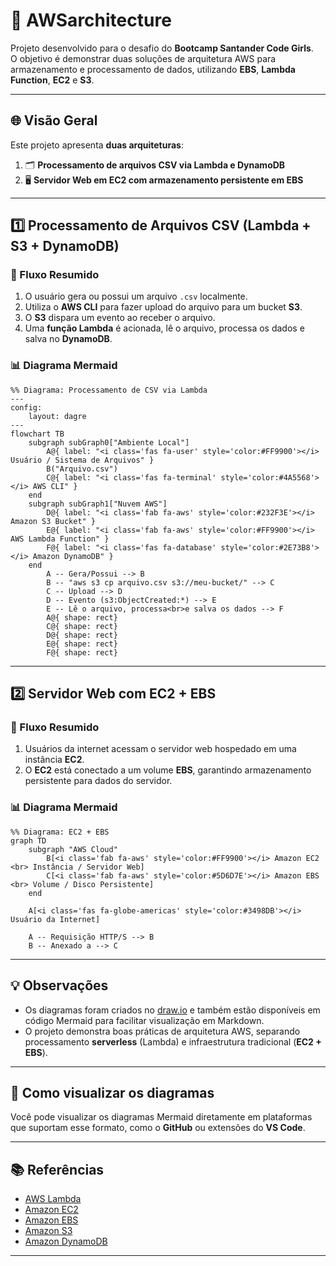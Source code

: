 
# 🚀 AWSarchitecture

Projeto desenvolvido para o desafio do **Bootcamp Santander Code Girls**.  
O objetivo é demonstrar duas soluções de arquitetura AWS para armazenamento e processamento de dados, utilizando **EBS**, **Lambda Function**, **EC2** e **S3**.

---

## 🌐 Visão Geral

Este projeto apresenta **duas arquiteturas**:

1. 🗂️ **Processamento de arquivos CSV via Lambda e DynamoDB**
2. 🖥️ **Servidor Web em EC2 com armazenamento persistente em EBS**

---

## 1️⃣ Processamento de Arquivos CSV (Lambda + S3 + DynamoDB)

### 🔄 Fluxo Resumido

1. O usuário gera ou possui um arquivo `.csv` localmente.
2. Utiliza o **AWS CLI** para fazer upload do arquivo para um bucket **S3**.
3. O **S3** dispara um evento ao receber o arquivo.
4. Uma **função Lambda** é acionada, lê o arquivo, processa os dados e salva no **DynamoDB**.

### 📊 Diagrama Mermaid

```mermaid
%% Diagrama: Processamento de CSV via Lambda
---
config:
	layout: dagre
---
flowchart TB
	subgraph subGraph0["Ambiente Local"]
		A@{ label: "<i class='fas fa-user' style='color:#FF9900'></i> Usuário / Sistema de Arquivos" }
		B("Arquivo.csv")
		C@{ label: "<i class='fas fa-terminal' style='color:#4A5568'></i> AWS CLI" }
	end
	subgraph subGraph1["Nuvem AWS"]
		D@{ label: "<i class='fab fa-aws' style='color:#232F3E'></i> Amazon S3 Bucket" }
		E@{ label: "<i class='fab fa-aws' style='color:#FF9900'></i> AWS Lambda Function" }
		F@{ label: "<i class='fas fa-database' style='color:#2E73B8'></i> Amazon DynamoDB" }
	end
		A -- Gera/Possui --> B
		B -- "aws s3 cp arquivo.csv s3://meu-bucket/" --> C
		C -- Upload --> D
		D -- Evento (s3:ObjectCreated:*) --> E
		E -- Lê o arquivo, processa<br>e salva os dados --> F
		A@{ shape: rect}
		C@{ shape: rect}
		D@{ shape: rect}
		E@{ shape: rect}
		F@{ shape: rect}
```

---

## 2️⃣ Servidor Web com EC2 + EBS

### 🔄 Fluxo Resumido

1. Usuários da internet acessam o servidor web hospedado em uma instância **EC2**.
2. O **EC2** está conectado a um volume **EBS**, garantindo armazenamento persistente para dados do servidor.

### 📊 Diagrama Mermaid

```mermaid
%% Diagrama: EC2 + EBS
graph TD
	subgraph "AWS Cloud"
		B[<i class='fab fa-aws' style='color:#FF9900'></i> Amazon EC2 <br> Instância / Servidor Web]
		C[<i class='fab fa-aws' style='color:#5D6D7E'></i> Amazon EBS <br> Volume / Disco Persistente]
	end

	A[<i class='fas fa-globe-americas' style='color:#3498DB'></i> Usuário da Internet]

	A -- Requisição HTTP/S --> B
	B -- Anexado a --> C
```

---

## 💡 Observações

- Os diagramas foram criados no [draw.io](https://draw.io) e também estão disponíveis em código Mermaid para facilitar visualização em Markdown.
- O projeto demonstra boas práticas de arquitetura AWS, separando processamento **serverless** (Lambda) e infraestrutura tradicional (**EC2 + EBS**).

---

## 👀 Como visualizar os diagramas

Você pode visualizar os diagramas Mermaid diretamente em plataformas que suportam esse formato, como o **GitHub** ou extensões do **VS Code**.

---

## 📚 Referências

- [AWS Lambda](https://docs.aws.amazon.com/lambda/latest/dg/welcome.html)
- [Amazon EC2](https://docs.aws.amazon.com/ec2/)
- [Amazon EBS](https://docs.aws.amazon.com/ebs/)
- [Amazon S3](https://docs.aws.amazon.com/s3/)
- [Amazon DynamoDB](https://docs.aws.amazon.com/dynamodb/)

---